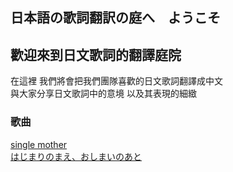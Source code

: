 <div style="background-image: url('cc95MzO.jpg');">
  
## 日本語の歌詞翻訳の庭へ　ようこそ
## 歡迎來到日文歌詞的翻譯庭院

在這裡 我們將會把我們團隊喜歡的日文歌詞翻譯成中文<br>
與大家分享日文歌詞中的意境 以及其表現的細緻

### 歌曲
[single mother](https://lyrics-meme-translation.github.io/single-mother/)<br>
[はじまりのまえ、おしまいのあと](https://lyrics-meme-translation.github.io/Hajimarinomae-Oshimainoato/)
